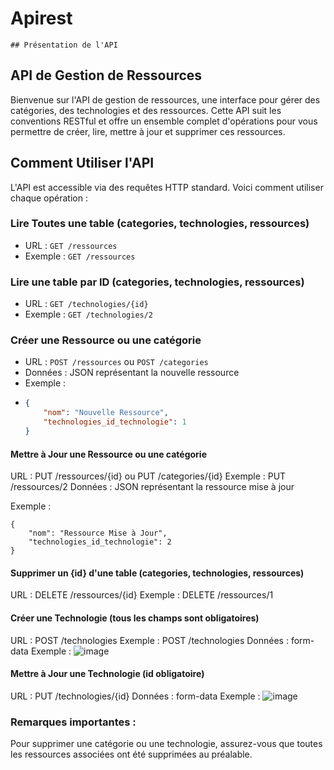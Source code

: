 # Apirest

    ## Présentation de l'API

## API de Gestion de Ressources

Bienvenue sur l'API de gestion de ressources, une interface pour gérer des catégories, des technologies et des ressources. Cette API suit les conventions RESTful et offre un ensemble complet d'opérations pour vous permettre de créer, lire, mettre à jour et supprimer ces ressources.

## Comment Utiliser l'API

L'API est accessible via des requêtes HTTP standard. Voici comment utiliser chaque opération :

### Lire Toutes une table (categories, technologies, ressources)

- URL : `GET /ressources`
- Exemple : `GET /ressources`

### Lire une table par ID (categories, technologies, ressources)

- URL : `GET /technologies/{id}`
- Exemple : `GET /technologies/2`

### Créer une Ressource ou une catégorie

- URL : `POST /ressources` ou `POST /categories`
- Données : JSON représentant la nouvelle ressource
- Exemple :
- 
  ```json
  {
      "nom": "Nouvelle Ressource",
      "technologies_id_technologie": 1
  }
  ```
#### Mettre à Jour une Ressource ou une catégorie
URL : PUT /ressources/{id} ou PUT /categories/{id}
Exemple : PUT /ressources/2
Données : JSON représentant la ressource mise à jour

Exemple :
```
{
    "nom": "Ressource Mise à Jour",
    "technologies_id_technologie": 2
}
```
#### Supprimer un {id} d'une table (categories, technologies, ressources)
URL : DELETE /ressources/{id}
Exemple : DELETE /ressources/1

#### Créer une Technologie (tous les champs sont obligatoires)
URL : POST /technologies
Exemple : POST /technologies
Données : form-data
Exemple : 
![image](https://github.com/edw70/Apirest/assets/133671255/9cdbef41-b7b7-4300-ab3c-752202b8457c)

#### Mettre à Jour une Technologie (id obligatoire)
URL : PUT /technologies/{id}
Données : form-data
Exemple : 
![image](https://github.com/edw70/Apirest/assets/133671255/8b8a7892-ae5d-4924-a431-e41d5fabdb4b)


### Remarques importantes :
Pour supprimer une catégorie ou une technologie, assurez-vous que toutes les ressources associées ont été supprimées au préalable.



        
        



            

